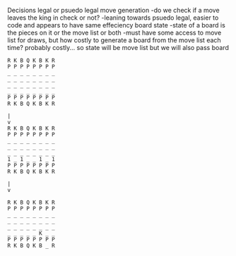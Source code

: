 Decisions
	legal or psuedo legal move generation
		-do we check if a move leaves the king in check or not?
		-leaning towards psuedo legal, easier to code and appears to have same effeciency
	board state
		-state of a board is the pieces on it or the move list or both
		-must have some access to move list for draws, but how costly to generate 
		a board from the move list each time? probably costly... so state will be 
		move list but we will also pass board 









	R K B Q K B K R
	P P P P P P P P
	_ _ _ _ _ _ _ _
	_ _ _ _ _ _ _ _
	_ _ _ _ _ _ _ _
	_ _ _ _ _ _ _ _
	P P P P P P P P
	R K B Q K B K R

	|
	v
	R K B Q K B K R
	P P P P P P P P
	_ _ _ _ _ _ _ _
	_ _ _ _ _ _ _ _
	_ _ _ _ _ _ _ _
	1 _ 1 _ _ 1 _ 1
	P P P P P P P P
	R K B Q K B K R

	|
	v

	R K B Q K B K R
	P P P P P P P P
	_ _ _ _ _ _ _ _
	_ _ _ _ _ _ _ _
	_ _ _ _ _ _ _ _
	_ _ _ _ _ K _ _
	P P P P P P P P
	R K B Q K B _ R
